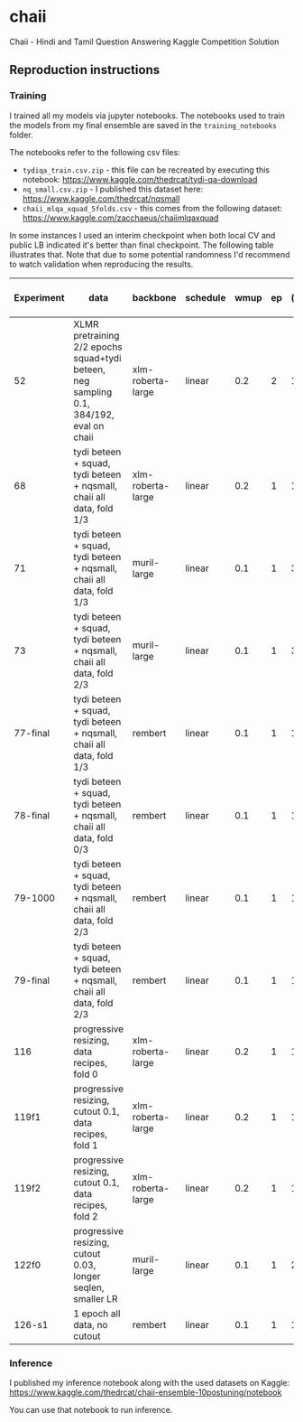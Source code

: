 # chaii
Chaii - Hindi and Tamil Question Answering Kaggle Competition Solution

## Reproduction instructions

### Training

I trained all my models via jupyter notebooks. The notebooks used to train the models from my final ensemble are saved in the `training_notebooks` folder.

The notebooks refer to the following csv files:

- `tydiqa_train.csv.zip` - this file can be recreated by executing this notebook: https://www.kaggle.com/thedrcat/tydi-qa-download
- `nq_small.csv.zip` - I published this dataset here: https://www.kaggle.com/thedrcat/nqsmall
- `chaii_mlqa_xquad_5folds.csv` - this comes from the following dataset: https://www.kaggle.com/zacchaeus/chaiimlqaxquad

In some instances I used an interim checkpoint when both local CV and public LB indicated it's better than final checkpoint. The following table illustrates that. Note that due to some potential randomness I'd recommend to watch validation when reproducing the results. 

| Experiment | data | backbone | schedule | wmup | ep | lr (e-5) | wd | bs/ga | seqlen | LB  | Checkpoint |
|---|---|---|---|---|---|---|---|---|---|---|---|
| 52 | XLMR pretraining 2/2 epochs squad+tydi beteen, neg sampling 0.1, 384/192, eval on chaii | xlm-roberta-large | linear | 0.2 | 2 | 1 | 0.01 | 8/4 | 384/192 | 786 | final |
| 68 | tydi beteen + squad, tydi beteen + nqsmall, chaii all data, fold 1/3 | xlm-roberta-large | linear | 0.2 | 1 | 1 | 0.01 | 8/4 | 384/192 | 788 | final |
| 71 | tydi beteen + squad, tydi beteen + nqsmall, chaii all data, fold 1/3 | muril-large | linear | 0.1 | 1 | 3 | 0.01 | 8/4 | 384/192 | 802 | checkpoint 7000 |
| 73 | tydi beteen + squad, tydi beteen + nqsmall, chaii all data, fold 2/3 | muril-large | linear | 0.1 | 1 | 3 | 0.01 | 8/4 | 384/192 | 798 | checkpoint 7000 |
| 77-final | tydi beteen + squad, tydi beteen + nqsmall, chaii all data, fold 1/3 | rembert | linear | 0.1 | 1 | 1 | 0.01 | 8/16 | 384/192 | 786 | final |
| 78-final | tydi beteen + squad, tydi beteen + nqsmall, chaii all data, fold 0/3 | rembert | linear | 0.1 | 1 | 1 | 0.01 | 8/16 | 384/192 | 782 | final |
| 79-1000 | tydi beteen + squad, tydi beteen + nqsmall, chaii all data, fold 2/3 | rembert | linear | 0.1 | 1 | 1 | 0.01 | 8/16 | 384/192 | 790 | checkpoint 1000 |
| 79-final | tydi beteen + squad, tydi beteen + nqsmall, chaii all data, fold 2/3 | rembert | linear | 0.1 | 1 | 1 | 0.01 | 8/16 | 384/192 | 783 | final |
| 116 | progressive resizing, data recipes, fold 0 | xlm-roberta-large | linear | 0.2 | 1 | 1 | 0.01 | 8/4 | 256-448 | 786 | final |
| 119f1 | progressive resizing, cutout 0.1, data recipes, fold 1 | xlm-roberta-large | linear | 0.2 | 1 | 1 | 0.01 | 8/4 | 256-384 | 791 | final |
| 119f2 | progressive resizing, cutout 0.1, data recipes, fold 2 | xlm-roberta-large | linear | 0.2 | 1 | 1 | 0.01 | 8/4 | 256-384 | 785 | final |
| 122f0 | progressive resizing, cutout 0.03, longer seqlen, smaller LR | muril-large | linear | 0.1 | 1 | 2.5 | 0.01 | 8/4 | 384-448 | 801 | checkpoint 4000 |
| 126-s1 | 1 epoch all data, no cutout | rembert | linear | 0.1 | 1 | 1 | 0.01 | 8/16 | 384 | 793 | final |

### Inference

I published my inference notebook along with the used datasets on Kaggle: https://www.kaggle.com/thedrcat/chaii-ensemble-10postuning/notebook

You can use that notebook to run inference. 
